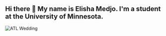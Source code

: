 ## Hi there 👋 My name is Elisha Medjo. I'm a student at the University of Minnesota.  
![ATL Wedding](https://github.com/user-attachments/assets/fb0ec640-f684-43ec-8952-ee6afa993358)


<!--
**elisha174/elisha174** is a ✨ _special_ ✨ repository because its `README.md` (this file) appears on your GitHub profile.

Here are some ideas to get you started:

- 🔭 I’m currently working on a Software Development Boot Camp.
- 🌱 I’m currently learning CLS. 
- 👯 I’m looking to collaborate on differnt coding practices and learn new technology. 
- 🤔 I’m looking for help with CLS, Python, and JavaScript.
- 💬 Ask me about personal, school, military, and family. 
- 📫 How to reach me: Linkin
- 😄 Pronouns: she/her (I'm not good with this stuff)
- ⚡ Fun fact: I've raised over 50 dogs. 
-->
